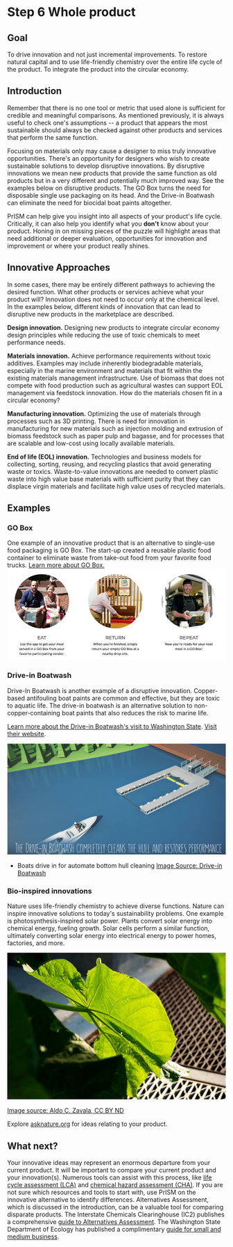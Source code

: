 # Step 6 Whole product

## Goal
To drive innovation and not just incremental improvements. To restore natural capital and to use life-friendly chemistry over the entire life cycle of the product. To integrate the product into the circular economy.

## Introduction

Remember that there is no one tool or metric that used alone is sufficient for credible and meaningful comparisons. As mentioned previously, it is always useful to check one's assumptions -- a product that appears the most sustainable should always be checked against other products and services that perform the same function. 

Focusing on materials only may cause a designer to miss truly innovative opportunities. There's an opportunity for designers who wish to create sustainable solutions to develop disruptive innovations. By disruptive innovations we mean new products that provide the same function as old products but in a very different and potentially much improved way. See the examples below on disruptive products. The GO Box turns the need for disposable single use packaging on its head. And the Drive-in Boatwash can eliminate the need for biocidal boat paints altogether. 

PrISM can help give you insight into all aspects of your product's life cycle. Critically, it can also help you identify what you **don't** know about your product. Honing in on missing pieces of the puzzle will highlight areas that need additional or deeper evaluation, opportunities for innovation and improvement or where your product really shines. 

## Innovative Approaches 
In some cases, there may be entirely different pathways to achieving the desired function. What other products or services achieve what your product will? Innovation does not need to occur only at the chemical level. In the examples below, different kinds of innovation that can lead to disruptive new products in the marketplace are described.

**Design innovation.** Designing new products to integrate circular economy design principles while reducing the use of toxic chemicals to meet performance needs. 

**Materials innovation.** Achieve performance requirements without toxic additives. Examples may include inherently biodegradable materials, especially in the marine environment and materials that fit within the existing materials management infrastructure. Use of biomass that does not compete with food production such as agricultural wastes can support EOL management via feedstock innovation. How do the materials chosen fit in a circular economy?

**Manufacturing innovation.** Optimizing the use of materials through processes such as 3D printing. There is need for innovation in manufacturing for new materials such as injection molding and extrusion of biomass feedstock such as paper pulp and bagasse, and for processes that are scalable and low-cost using locally available materials.

**End of life (EOL) innovation.** Technologies and business models for collecting, sorting, reusing, and recycling plastics that avoid generating waste or toxics. Waste-to-value innovations are needed to convert plastic waste into high value base materials with sufficient purity that they can displace virgin materials and facilitate high value uses of recycled materials.

## Examples

### GO Box
One example of an innovative product that is an alternative to single-use food packaging is GO Box. The start-up created a reusable plastic food container to eliminate waste from take-out food from your favorite food trucks. [Learn more about GO Box.]("http://www.goboxpdx.com")
![Eat, return, repeat! Use the app to get your meal served in a GO Box from your favorite participating vendor. When you're finished, simply return your empty GO Box at a nearby drop site. And now you're ready for your next meal in a GO Box!](./assets/6-whole-product/eat-return-repeat.png)

### Drive-in Boatwash
Drive-In Boatwash is another example of a disruptive innovation. Copper-based antifouling boat paints are common and effective, but they are toxic to aquatic life. The drive-in boatwash is an alternative solution to non-copper-containing boat paints that also reduces the risk to marine life.

[Learn more about the Drive-in Boatwash's visit to Washington State](http://www.northwestgreenchemistry.org/news/drive-in-boatwash-visits-washington-state). [Visit their website](http://driveinboatwash.com/en/).

![Boatwash moored in marina](./assets/6-whole-product/drive-in-boat-wash.png)
* Boats drive in for automate bottom hull cleaning
[Image Source: Drive-in Boatwash](http:/driveinboatwash.com/en/how-it-works/)

### Bio-inspired innovations
Nature uses life-friendly chemistry to achieve diverse functions. Nature can inspire innovative solutions to today's sustainability problems. One example is photosynthesis-inspired solar power. Plants convert solar energy into chemical energy, fueling growth. Solar cells perform a similar function, ultimately converting solar energy into electrical energy to power homes, factories, and more.

![](./assets/6-whole-product/Leaf.jpg)


[Image source: Aldo C. Zavala, CC BY ND](http://asknature.org/strategy/photosynthesis-converts-solar-energy-into-chemical-energy/#jp-carousel-7098)

Explore [asknature.org](http://asknature.org/) for ideas relating to your product.

## What next?
Your innovative ideas may represent an enormous departure from your current product. It will be important to compare your current product and your innovation(s). Numerous tools can assist with this process, like [life cycle assessment (LCA)](./resource6-life-cycle-assessment.html) and [chemical hazard assessment (CHA)](./resource2-chemical-hazard-assessment.html). If you are not sure which resources and tools to start with, use PrISM on the innovative alternative to identify differences. Alternatives Assessment, which is discussed in the introduction, can be a valuable tool for comparing disparate products. The Interstate Chemicals Clearinghouse (IC2) publishes a comprehensive [guide to Alternatives Assessment](http://theic2.org/alternatives_assessment_guide). The Washington State Department of Ecology has published a complimentary [guide for small and medium business](http://fortress.wa.gov/ecy/publications/SummaryPages/1504002.html).  
